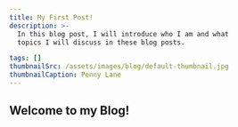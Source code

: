 ```yaml
---
title: My First Post!
description: >- 
  In this blog post, I will introduce who I am and what 
  topics I will discuss in these blog posts.

tags: []
thumbnailSrc: /assets/images/blog/default-thumbnail.jpg
thumbnailCaption: Penny Lane
---
```


## Welcome to my Blog!


